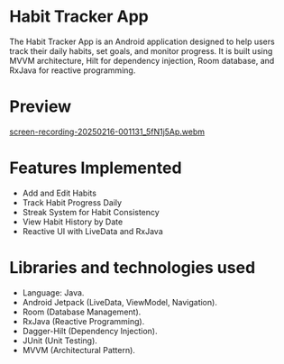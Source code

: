 # Habit Tracker App
The Habit Tracker App is an Android application designed to help users track their daily habits, set goals, and monitor progress. It is built using MVVM architecture, Hilt for dependency injection, Room database, and RxJava for reactive programming.
# Preview

[screen-recording-20250216-001131_5fN1j5Ap.webm](https://github.com/user-attachments/assets/29288611-54d7-498a-b6e7-46e1828d9c18)

# Features Implemented
* Add and Edit Habits
* Track Habit Progress Daily
* Streak System for Habit Consistency
* View Habit History by Date
* Reactive UI with LiveData and RxJava

# Libraries and technologies used
* Language: Java. <br />
* Android Jetpack (LiveData, ViewModel, Navigation). <br />
* Room (Database Management). <br />
* RxJava (Reactive Programming). <br />
* Dagger-Hilt (Dependency Injection). <br />
* JUnit (Unit Testing). <br />
* MVVM (Architectural Pattern). <br />
